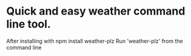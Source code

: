 # Quick and easy weather command line tool.

After installing with npm install weather-plz
Run 'weather-plz' from the command line
